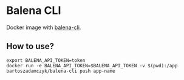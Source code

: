 # Balena CLI

Docker image with [balena-cli](https://github.com/balena-io/balena-cli).

## How to use?

```shell
export BALENA_API_TOKEN=token
docker run -e BALENA_API_TOKEN=$BALENA_API_TOKEN -v $(pwd):/app bartoszadamczyk/balena-cli push app-name
```
